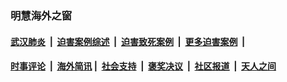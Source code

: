 
### 明慧海外之窗

####  [武汉肺炎](indexes/365.md?t=06131401) &nbsp;|&nbsp;  [迫害案例综述](indexes/328.md?t=06131401) &nbsp;|&nbsp; [迫害致死案例](indexes/277.md?t=06131401)  &nbsp;|&nbsp; [更多迫害案例](indexes/81.md?t=06131401)  &nbsp;|&nbsp; 
####  [时事评论](indexes/19.md?t=06131401) &nbsp;|&nbsp; [海外简讯](indexes/245.md?t=06131401)&nbsp;|&nbsp;  [社会支持](indexes/140.md?t=06131401) &nbsp;|&nbsp; [褒奖决议](indexes/282.md?t=06131401) &nbsp;|&nbsp; [社区报道](indexes/91.md?t=06131401)  &nbsp;|&nbsp; [天人之间](indexes/78.md?t=06131401) 

